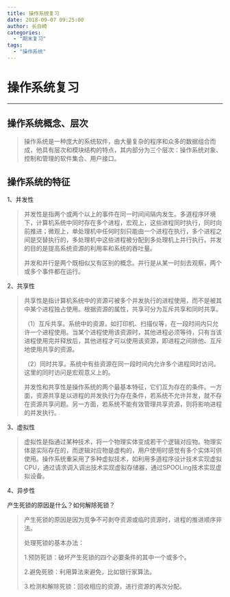 ```yaml
---
title: 操作系统复习
date: 2018-09-07 09:25:00
author: 长白崎
categories:
  - "期末复习"
tags:
  - "操作系统"
---
```




# 操作系统复习

---

## 操作系统概念、层次

>  操作系统是一种庞大的系统软件，由大量复杂的程序和众多的数据组合而成，他具有层次和模块结构的特点，其内部分为三个层次：操作系统对象、控制和管理的软件集合、用户接口。



## 操作系统的特征

1、并发性

> 并发性是指两个或两个以上的事件在同一时间间隔内发生。多道程序环境下，计算机系统中同时存在多个进程，宏观上，这些进程同时执行，同时向前推进；微观上，单处理机中任何时刻只能由一个进程在执行，多个进程之间是交替执行的，多处理机中这些进程被分配到多处理机上并行执行。并发的目的是提高系统资源的利用率和系统的吞吐量。
>
> 并发和并行是两个既相似又有区别的概念。并行是从某一时刻去观察，两个或多个事件都在运行。



2、共享性

> 共享性是指计算机系统中的资源可被多个并发执行的进程使用，而不是被其中某个进程独占使用。根据资源的属性，共享可分为互斥共享和同时共享。
>
> （1）互斥共享。系统中的资源，如打印机、扫描仪等，在一段时间内只允许一个进程使用。当某个进程使用该资源时，其他进程必须等待，只有当该进程使用完并释放后，其他进程才可以使用该资源，即进程之间排他、互斥地使用共享的资源。
>
> （2）同时共享。系统中有些资源在同一段时间内允许多个进程同时访问。这里的同时访问是宏观意义上的。
>
> 并发性和共享性是操作系统的两个最基本特征，它们互为存在的条件。一方面，资源共享是以进程的并发执行为存在条件，若系统不允许并发，就不存在资源共享问题。另一方面，若系统不能有效管理共享资源，则将影响进程的并发执行。

3、虚拟性

> 虚拟性是指通过某种技术，将一个物理实体变成若干个逻辑对应物。物理实体是实际存在的，而逻辑对应物是虚构的，用户使用时感觉有多个实体可供使用。操作系统重采用了多种虚拟技术，如利用多道程序设计技术实现虚拟CPU，通过请求调入调出技术实现虚拟存储器，通过SPOOLing技术实现虚拟设备。

4、异步性

> 





产生死锁的原因是什么？如何解除死锁？

> 产生死锁的原因是因为竞争不可剥夺资源或临时资源时，进程的推进顺序非法。
>
> 处理死锁的基本办法：
>
> 1.预防死锁：破坏产生死锁的四个必要条件的其中一个或多个。
>
> 2.避免死锁：利用算法来避免，比如银行家算法。
>
> 3.检测和解除死锁：回收相应的资源，进行资源的再次分配。